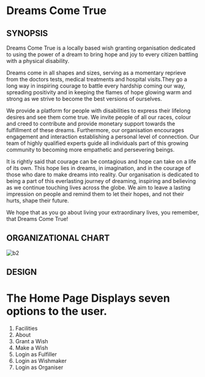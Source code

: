 # Dreams Come True

## SYNOPSIS

Dreams Come True is a locally based wish granting organisation dedicated to using the power of a dream to bring hope and joy to every citizen battling with a physical disability. 

Dreams come in all shapes and sizes, serving as a momentary reprieve from the doctors tests, medical treatments and hospital visits.They go a long way in inspiring courage to battle every hardship coming our way, spreading positivity and in keeping the flames of hope glowing warm and strong as we strive to become the best versions of ourselves. 

We provide a platform for people with disabilities to express their lifelong desires and see them come true. We invite people of all our races, colour and creed to contribute and provide monetary support towards the fulfillment of these dreams. Furthermore, our organisation encourages engagement and interaction establishing a personal level of connection. Our team of highly qualified experts guide all individuals part of this growing community to becoming more empathetic and persevering beings. 

It is rightly said that courage can be contagious and hope can take on a life of its own. This hope lies in dreams, in imagination, and in the courage of those who dare to make dreams into reality. Our organisation is dedicated to being a part of this everlasting 
journey of dreaming, inspiring and believing as we continue touching lives across the globe. 
We aim to leave a lasting impression on people and remind them to let their hopes, and not their hurts, shape their future. 

We hope that as you go about living your extraordinary lives, you remember, that Dreams Come True!

## ORGANIZATIONAL CHART

![b2](https://github.com/ap766/MakeaWish/assets/79255079/ceacef3c-7fb2-4173-be6e-50a40b4f096f)

## DESIGN
# The Home Page Displays seven options to the user.
1. Facilities
1. About
1. Grant a Wish
1. Make a Wish
1. Login as Fulfiller
1. Login as Wishmaker
1. Login as Organiser



